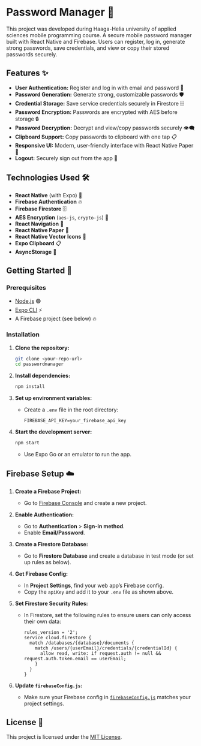 # Password Manager 🔐
This project was developed during Haaga-Helia university of applied sciences mobile programming course.
A secure mobile password manager built with React Native and Firebase. Users can register, log in, generate strong passwords, save credentials, and view or copy their stored passwords securely.

## Features ✨

- **User Authentication:** Register and log in with email and password 🔑
- **Password Generation:** Generate strong, customizable passwords 🛡️
- **Credential Storage:** Save service credentials securely in Firestore 🗄️
- **Password Encryption:** Passwords are encrypted with AES before storage 🔒
- **Password Decryption:** Decrypt and view/copy passwords securely 👁️‍🗨️
- **Clipboard Support:** Copy passwords to clipboard with one tap 📋
- **Responsive UI:** Modern, user-friendly interface with React Native Paper 📱
- **Logout:** Securely sign out from the app 🚪

## Technologies Used 🛠️

- **React Native** (with Expo) 📱
- **Firebase Authentication** 🔥
- **Firebase Firestore** 🗄️
- **AES Encryption** (`aes-js`, `crypto-js`) 🔐
- **React Navigation** 🧭
- **React Native Paper** 📝
- **React Native Vector Icons** 🎨
- **Expo Clipboard** 📋
- **AsyncStorage** 💾

## Getting Started 🚀

### Prerequisites

- [Node.js](https://nodejs.org/) 🟢
- [Expo CLI](https://docs.expo.dev/get-started/installation/) ⚡
- A Firebase project (see below) 🔥

### Installation

1. **Clone the repository:**
   ```sh
   git clone <your-repo-url>
   cd passwordmanager
   ```

2. **Install dependencies:**
   ```sh
   npm install
   ```

3. **Set up environment variables:**
   - Create a `.env` file in the root directory:
     ```
     FIREBASE_API_KEY=your_firebase_api_key
     ```

4. **Start the development server:**
   ```sh
   npm start
   ```
   - Use Expo Go or an emulator to run the app.

## Firebase Setup ☁️

1. **Create a Firebase Project:**
   - Go to [Firebase Console](https://console.firebase.google.com/) and create a new project.

2. **Enable Authentication:**
   - Go to **Authentication** > **Sign-in method**.
   - Enable **Email/Password**.

3. **Create a Firestore Database:**
   - Go to **Firestore Database** and create a database in test mode (or set up rules as below).

4. **Get Firebase Config:**
   - In **Project Settings**, find your web app’s Firebase config.
   - Copy the `apiKey` and add it to your `.env` file as shown above.

5. **Set Firestore Security Rules:**
   - In Firestore, set the following rules to ensure users can only access their own data:
     ```
     rules_version = '2';
     service cloud.firestore {
       match /databases/{database}/documents {
         match /users/{userEmail}/credentials/{credentialId} {
           allow read, write: if request.auth != null && request.auth.token.email == userEmail;
         }
       }
     }
     ```

6. **Update `firebaseConfig.js`:**
   - Make sure your Firebase config in [`firebaseConfig.js`](firebaseConfig.js) matches your project settings.

## License 📄

This project is licensed under the [MIT License](LICENSE).